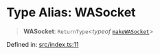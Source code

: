 # Type Alias: WASocket

> **WASocket**: `ReturnType`\<*typeof* [`makeWASocket`](../functions/makeWASocket.md)\>

Defined in: [src/index.ts:11](https://github.com/Fokusdotid/Baileys/blob/49e815e65b8f4aea31725e09dcf4815734557e39/src/index.ts#L11)
